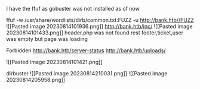 I have the ffuf as gobuster was not installed as of now

ffuf -w /usr/share/wordlists/dirb/common.txt:FUZZ -u http://bank.htb//FUZZ
![[Pasted image 20230814101936.png]]
http://bank.htb/inc/
![[Pasted image 20230814101433.png]]
header.php was not found
rest footer,ticket,user was empty but page was loading

Forbidden 
http://bank.htb/server-status
http://bank.htb/uploads/

![[Pasted image 20230814101421.png]]

dirbuster
![[Pasted image 20230814210031.png]]
![[Pasted image 20230814205958.png]]